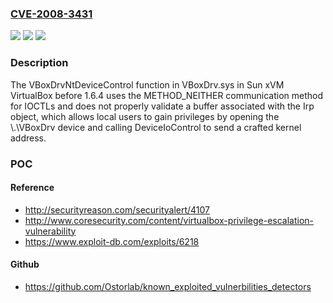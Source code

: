 ### [CVE-2008-3431](https://cve.mitre.org/cgi-bin/cvename.cgi?name=CVE-2008-3431)
![](https://img.shields.io/static/v1?label=Product&message=n%2Fa&color=blue)
![](https://img.shields.io/static/v1?label=Version&message=n%2Fa&color=blue)
![](https://img.shields.io/static/v1?label=Vulnerability&message=n%2Fa&color=brighgreen)

### Description

The VBoxDrvNtDeviceControl function in VBoxDrv.sys in Sun xVM VirtualBox before 1.6.4 uses the METHOD_NEITHER communication method for IOCTLs and does not properly validate a buffer associated with the Irp object, which allows local users to gain privileges by opening the \\.\VBoxDrv device and calling DeviceIoControl to send a crafted kernel address.

### POC

#### Reference
- http://securityreason.com/securityalert/4107
- http://www.coresecurity.com/content/virtualbox-privilege-escalation-vulnerability
- https://www.exploit-db.com/exploits/6218

#### Github
- https://github.com/Ostorlab/known_exploited_vulnerbilities_detectors


